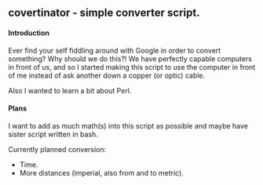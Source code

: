 ## covertinator - simple converter script.

#### Introduction

Ever find your self fiddling around with Google in order to convert something? Why should we do this?! We have perfectly capable computers in front of us, and so I started making this script to use the computer in front of me instead of ask another down a copper (or optic) cable.

Also I wanted to learn a bit about Perl.

#### Plans

I want to add as much math(s) into this script as possible and maybe have sister script written in bash.

Currently planned conversion:

 - Time.
 - More distances (imperial, also from and to metric).

